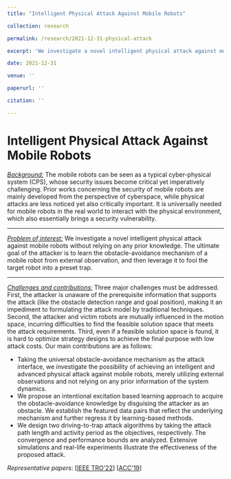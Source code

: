 ```yaml
---
title: "Intelligent Physical Attack Against Mobile Robots"

collection: research

permalink: /research/2021-12-31-physical-attack

excerpt: 'We investigate a novel intelligent physical attack against mobile robots without relying on any prior knowledge. The ultimate goal of the attacker is to learn the obstacle-avoidance mechanism of a mobile robot from external observation, and then leverage it to fool the target robot into a preset trap.'

date: 2021-12-31

venue: ''

paperurl: ''

citation: ''

---
```


# **Intelligent Physical Attack Against Mobile Robots**

*<u>Background:</u>* The mobile robots can be seen as a typical cyber-physical system (CPS), whose security issues become critical yet imperatively challenging. Prior works concerning the security of mobile robots are mainly developed from the perspective of cyberspace, while physical attacks are less noticed yet also critically important. It is universally needed for mobile robots in the real world to interact with the physical environment, which also essentially brings a security vulnerability. 

------

*<u>Problem of interest:</u>* We investigate a novel intelligent physical attack against mobile robots without relying on any prior knowledge. The ultimate goal of the attacker is to learn the obstacle-avoidance mechanism of a mobile robot from external observation, and then leverage it to fool the target robot into a preset trap.

------

*<u>Challenges and contributions:</u>* Three major challenges must be addressed. First, the attacker is unaware of the prerequisite information that supports the attack (like the obstacle detection range and goal position), making it an impediment to formulating the attack model by traditional techniques. Second, the attacker and victim robots are mutually influenced in the motion space, incurring difficulties to find the feasible solution space that meets the attack requirements. Third, even if a feasible solution space is found, it is hard to optimize strategy designs to achieve the final purpose with low attack costs. Our main contributions are as follows: 

- Taking the universal obstacle-avoidance mechanism as the attack interface, we investigate the possibility of achieving an intelligent and advanced physical attack against mobile robots, merely utilizing external observations and not relying on any prior information of the system dynamics.
- We propose an intentional excitation based learning approach to acquire the obstacle-avoidance knowledge by disguising the attacker as an obstacle. We establish the featured data pairs that reflect the underlying mechanism and further regress it by learning-based methods.
- We design two driving-to-trap attack algorithms by taking the attack path length and activity period as the objectives, respectively. The convergence and performance bounds are analyzed. Extensive simulations and real-life experiments illustrate the effectiveness of the proposed attack.

*Representative papers*:	[[IEEE TRO'22](https://arxiv.org/abs/1910.06461)]	[[ACC'19](https://ieeexplore.ieee.org/document/8814377)] 
